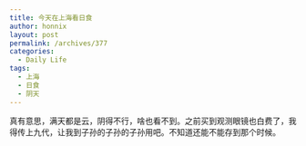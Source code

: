 ```yaml
---
title: 今天在上海看日食
author: honnix
layout: post
permalink: /archives/377
categories:
  - Daily Life
tags:
  - 上海
  - 日食
  - 阴天
---
```

真有意思，满天都是云，阴得不行，啥也看不到。之前买到观测眼镜也白费了，我得传上九代，让我到子孙的子孙的子孙用吧。不知道还能不能存到那个时候。